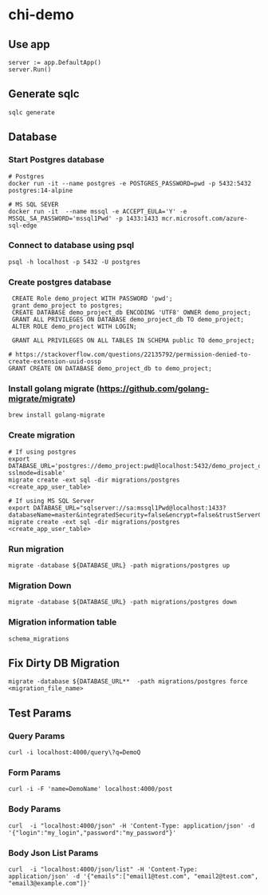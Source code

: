 # chi-demo

## Use app

    server := app.DefaultApp()
    server.Run()

## Generate sqlc 

    sqlc generate

## Database

### Start Postgres database
    
    # Postgres
    docker run -it --name postgres -e POSTGRES_PASSWORD=pwd -p 5432:5432 postgres:14-alpine
    
    # MS SQL SEVER
    docker run -it  --name mssql -e ACCEPT_EULA='Y' -e MSSQL_SA_PASSWORD='mssql1Pwd' -p 1433:1433 mcr.microsoft.com/azure-sql-edge

### Connect to database using psql

    psql -h localhost -p 5432 -U postgres

### Create postgres database

     CREATE Role demo_project WITH PASSWORD 'pwd';
     grant demo_project to postgres;
     CREATE DATABASE demo_project_db ENCODING 'UTF8' OWNER demo_project;
     GRANT ALL PRIVILEGES ON DATABASE demo_project_db TO demo_project;
     ALTER ROLE demo_project WITH LOGIN;

     GRANT ALL PRIVILEGES ON ALL TABLES IN SCHEMA public TO demo_project;

    # https://stackoverflow.com/questions/22135792/permission-denied-to-create-extension-uuid-ossp
    GRANT CREATE ON DATABASE demo_project_db to demo_project;

### Install golang migrate (https://github.com/golang-migrate/migrate)

    brew install golang-migrate 
    
### Create migration

    # If using postgres
    export DATABASE_URL='postgres://demo_project:pwd@localhost:5432/demo_project_db?sslmode=disable'
    migrate create -ext sql -dir migrations/postgres <create_app_user_table>

    # If using MS SQL Server
    export DATABASE_URL="sqlserver://sa:mssql1Pwd@localhost:1433?databaseName=master&integratedSecurity=false&encrypt=false&trustServerCertificate=true"
    migrate create -ext sql -dir migrations/postgres <create_app_user_table>

### Run migration

    migrate -database ${DATABASE_URL} -path migrations/postgres up
    
### Migration Down

    migrate -database ${DATABASE_URL} -path migrations/postgres down

### Migration information table

    schema_migrations

## Fix Dirty DB Migration

    migrate -database ${DATABASE_URL**  -path migrations/postgres force <migration_file_name>


## Test Params

### Query Params

    curl -i localhost:4000/query\?q=DemoQ
    
### Form Params

    curl -i -F 'name=DemoName' localhost:4000/post
    
### Body Params

    curl  -i "localhost:4000/json" -H 'Content-Type: application/json' -d '{"login":"my_login","password":"my_password"}'
    

### Body Json List Params

    curl  -i "localhost:4000/json/list" -H 'Content-Type: application/json' -d '{"emails":["email1@test.com", "email2@test.com", "email3@example.com"]}'
    

    